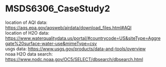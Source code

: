 # MSDS6306_CaseStudy2
location of AQI data:  https://aqs.epa.gov/aqsweb/airdata/download_files.html#AQI </br>
location of H2O data:  https://www.waterqualitydata.us/portal/#countrycode=US&siteType=Aggregate%20surface-water-use&mimeType=csv </br>
usgs data: https://www.usgs.gov/products/data-and-tools/overview </br>
noaa H2O data search:  https://www.nodc.noaa.gov/OC5/SELECT/dbsearch/dbsearch.html

